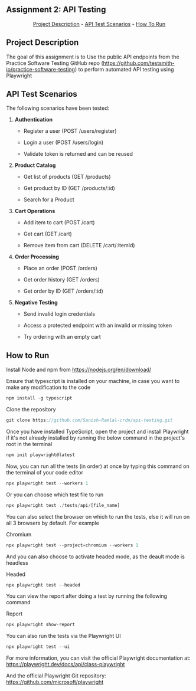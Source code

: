 ## Assignment 2: API Testing

<p align="center"><a href="#project-description">Project Description</a> - 
<a href="#ui-test-scenarios">API Test Scenarios</a> -
<a href="#how-to-run">How To Run</a> 
</p>

## Project Description

The goal of this assignment is to Use the public API endpoints from the Practice Software Testing GitHub repo (https://github.com/testsmith-io/practice-software-testing) to perform automated API testing using Playwright

## API Test Scenarios

The following scenarios have been tested:

1. **Authentication**

   - Register a user (POST /users/register)

   - Login a user (POST /users/login)

   - Validate token is returned and can be reused

2. **Product Catalog**

   - Get list of products (GET /products)

   - Get product by ID (GET /products/:id)

   - Search for a Product

3. **Cart Operations**

   - Add item to cart (POST /cart)

   - Get cart (GET /cart)

   - Remove item from cart (DELETE /cart/:itemId)

4. **Order Processing**

   - Place an order (POST /orders)

   - Get order history (GET /orders)

   - Get order by ID (GET /orders/:id)

5. **Negative Testing**

   - Send invalid login credentials

   - Access a protected endpoint with an invalid or missing token

   - Try ordering with an empty cart

## How to Run

Install Node and npm from
https://nodejs.org/en/download/

Ensure that typescript is installed on your machine, in case you want to make any modification to the code

```javascript
npm install -g typescript
```

Clone the repository

```javascript
git clone https://github.com/Sanish-Ramlal-crdn/api-testing.git
```

Once you have installed TypeScript, open the project and install Playwright if it's not already installed by running the below command in the project's root in the terminal

```javascript
npm init playwright@latest
```

Now, you can run all the tests (in order) at once by typing this command on the terminal of your code editor

```javascript
npx playwright test --workers 1
```

Or you can choose which test file to run

```javascript
npx playwright test ./tests/api/[file_name]
```

You can also select the browser on which to run the tests, else it will run on all 3 browsers by default. For example

Chromium

```javascript
npx playwright test --project=chromium --workers 1
```

And you can also choose to activate headed mode, as the deault mode is headless

Headed

```javascript
npx playwright test --headed
```

You can view the report after doing a test by running the following command

Report

```javascript
npx playwright show-report
```

You can also run the tests via the Playwright UI

```javascript
npx playwright test --ui
```

For more information, you can visit the official Playwright documentation at:
https://playwright.dev/docs/api/class-playwright

And the official Playwright Git repository: https://github.com/microsoft/playwright
